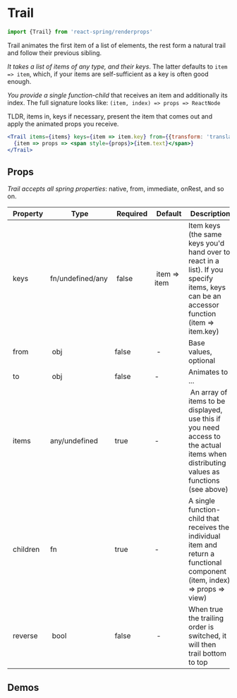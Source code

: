 # Trail

```jsx
import {Trail} from 'react-spring/renderprops'
```

Trail animates the first item of a list of elements, the rest form a natural trail and follow their previous sibling.

_It takes a list of items of any type, and their keys_. The latter defaults to `item => item`, which, if your items are self-sufficient as a key is often good enough.

_You provide a single function-child_ that receives an item and additionally its index. The full signature looks like: `(item, index) => props => ReactNode`

TLDR, items in, keys if necessary, present the item that comes out and apply the animated props you receive.

```jsx
<Trail items={items} keys={item => item.key} from={{transform: 'translate3d(0,-40px,0)'}} to={{transform: 'translate3d(0,0px,0)'}}>
  {item => props => <span style={props}>{item.text}</span>}
</Trail>
```

## Props

_Trail accepts all spring properties_: native, from, immediate, onRest, and so on.

|  Property |  Type            |  Required |  Default       |  Description                                                                                                                            |
| --------- | ---------------- | --------- | -------------- | --------------------------------------------------------------------------------------------------------------------------------------- |
|  keys     | fn/undefined/any |  false    |  item => item  | Item keys (the same keys you'd hand over to react in a list). If you specify items, keys can be an accessor function (item => item.key) |
|  from     |  obj             | false     |  -             | Base values, optional                                                                                                                   |
|  to       |  obj             | false     | -              | Animates to ...                                                                                                                         |
|  items    | any/undefined    | true      | -              |  An array of items to be displayed, use this if you need access to the actual items when distributing values as functions (see above)   |
|  children | fn               | true      | -              | A single function-child that receives the individual item and return a functional component (item, index) => props => view)             |
|  reverse  |  bool            | false     |  -             | When true the trailing order is switched, it will then trail bottom to top                                                              |

## Demos
